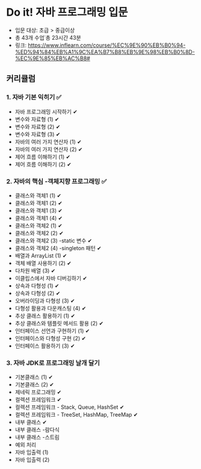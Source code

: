 # Do it! 자바 프로그래밍 입문
- 입문 대상: 초급 > 중급이상
- 총 43개 수업˙총 23시간 43분
- 링크: https://www.inflearn.com/course/%EC%9E%90%EB%B0%94-%ED%94%84%EB%A1%9C%EA%B7%B8%EB%9E%98%EB%B0%8D-%EC%9E%85%EB%AC%B8#


## 커리큘럼
### 1. 자바 기본 익히기 		✅
 + 자바 프로그래밍 시작하기		✔
 + 변수와 자료형 (1)		✔
 + 변수와 자료형 (2)		✔
 + 변수와 자료형 (3)		✔
 + 자바의 여러 가지 연산자 (1)	✔
 + 자바의 여러 가지 연산자 (2)	✔
 + 제어 흐름 이해하기 (1)		✔
 + 제어 흐름 이해하기 (2)		✔


### 2. 자바의 핵심 -객체지향 프로그래밍 ✅
 + 클래스와 객체1 (1) ✔
 + 클래스와 객체1 (2) ✔
 + 클래스와 객체1 (3) ✔
 + 클래스와 객체1 (4) ✔
 + 클래스와 객체2 (1) ✔
 + 클래스와 객체2 (2) ✔
 + 클래스와 객체2 (3) -static 변수 ✔
 + 클래스와 객체2 (4) -singleton 패턴 ✔
 + 배열과 ArrayList (1) ✔
 + 객체 배열 사용하기 (2) ✔
 + 다차원 배열 (3) ✔
 + 이클립스에서 자바 디버깅하기 ✔
 + 상속과 다형성 (1) ✔
 + 상속과 다형성 (2) ✔
 + 오버라이딩과 다형성 (3) ✔
 + 다형성 활용과 다운캐스팅 (4) ✔
 + 추상 클래스 활용하기 (1) ✔ 
 + 추상 클래스와 템플릿 메서드 활용 (2) ✔
 + 인터페이스 선언과 구현하기 (1) ✔
 + 인터페이스와 다형성 구현 (2) ✔ 
 + 인터페이스 활용하기 (3) ✔

### 3. 자바 JDK로 프로그래밍 날개 달기
 + 기본클래스 (1) ✔
 + 기본클래스 (2) ✔
 + 제네릭 프로그래밍 ✔
 + 컬렉션 프레임워크 ✔
 + 컬렉션 프레임워크 - Stack, Queue, HashSet ✔
 + 컬렉션 프레임워크 - TreeSet, HashMap, TreeMap ✔
 + 내부 클래스 ✔
 + 내부 클래스 -람다식
 + 내부 클래스 -스트림
 + 예외 처리
 + 자바 입출력 (1)
 + 자바 입출력 (2)















